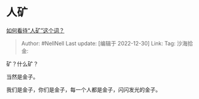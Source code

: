 # 人矿

[如何看待“人矿”这个词？](https://www.zhihu.com/question/567499989/answer/2822275895)

> Author: #NellNell
> Last update: [编辑于 2022-12-30]
> Link:
> Tag:
> 沙海拾金:

矿？什么矿？

当然是金子。

我们是金子，你们是金子，每一个人都是金子，闪闪发光的金子。
